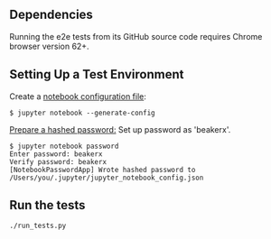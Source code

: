 ﻿<!--
    Copyright 2017 TWO SIGMA OPEN SOURCE, LLC

    Licensed under the Apache License, Version 2.0 (the "License");
    you may not use this file except in compliance with the License.
    You may obtain a copy of the License at

           http://www.apache.org/licenses/LICENSE-2.0

    Unless required by applicable law or agreed to in writing, software
    distributed under the License is distributed on an "AS IS" BASIS,
    WITHOUT WARRANTIES OR CONDITIONS OF ANY KIND, either express or implied.
    See the License for the specific language governing permissions and
    limitations under the License.
-->

## Dependencies

Running the e2e tests from its GitHub source code requires Chrome browser version 62+.

## Setting Up a Test Environment

Create a [notebook configuration file](http://jupyter-notebook.readthedocs.io/en/latest/public_server.html#prerequisite-a-notebook-configuration-file):
```
$ jupyter notebook --generate-config
```

[Prepare a hashed password:](http://jupyter-notebook.readthedocs.io/en/latest/public_server.html#preparing-a-hashed-password)
Set up password as 'beakerx'.
``` 
$ jupyter notebook password
Enter password: beakerx 
Verify password: beakerx
[NotebookPasswordApp] Wrote hashed password to /Users/you/.jupyter/jupyter_notebook_config.json
```

## Run the tests

```
./run_tests.py
```
